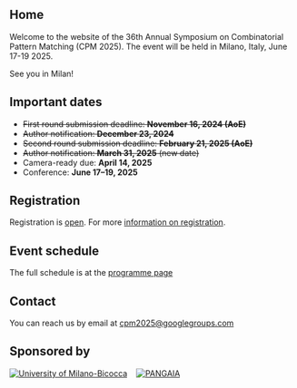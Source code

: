 ## Home

Welcome to the website of the 36th Annual Symposium on Combinatorial Pattern Matching (CPM 2025).
The event will be held in Milano, Italy, June 17-19 2025.

See you in Milan!


## Important dates

*  ~~First round submission deadline: **November 16, 2024 (AoE)**~~
*  ~~Author notification: **December 23, 2024**~~
*  ~~Second round submission deadline: **February 21, 2025 (AoE)**~~
*  ~~Author notification: **March 31, 2025** (new date)~~
*  Camera-ready due:  **April 14, 2025**
*  Conference: **June 17–19, 2025**

## Registration

Registration is [open](https://www.cpm2025.promoest.com/hp.aspx).
For more [information on registration](/p/registration).


## Event schedule

The full schedule is at the [programme page](https://cpm2025.pangenome.eu/p/programme/)

## Contact

You can reach us by email at cpm2025@googlegroups.com

## Sponsored by

[![University of Milano-Bicocca](unimib.png)](https://www.unimib.it) &nbsp;&nbsp; [![PANGAIA](pangaia-logo-trimmed.png)](https://www.pangenome.eu)
